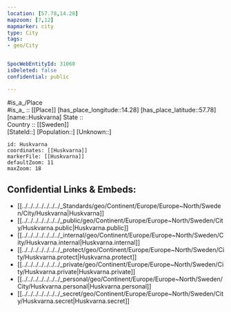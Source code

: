 ```yaml
---
location: [57.78,14.28] 
mapzoom: [7,12] 
mapmarker: city 
type: City
tags:
- geo/City


SpocWebEntityId: 31060
isDeleted: false
confidential: public

---
```

#is_a_/Place  
#is_a_ :: [[Place]] 
[has_place_longitude::14.28] 
[has_place_latitude::57.78] 
[name::Huskvarna] 
State ::  
Country :: [[Sweden]]  
[StateId::] 
[Population::] 
[Unknown::] 


```leaflet
id: Huskvarna
coordinates: [[Huskvarna]] 
markerFile: [[Huskvarna]] 
defaultZoom: 11 
maxZoom: 18
```


## Confidential Links & Embeds: 
- [[../../../../../../../_Standards/geo/Continent/Europe/Europe~North/Sweden/City/Huskvarna|Huskvarna]] 
- [[../../../../../../../_public/geo/Continent/Europe/Europe~North/Sweden/City/Huskvarna.public|Huskvarna.public]] 
- [[../../../../../../../_internal/geo/Continent/Europe/Europe~North/Sweden/City/Huskvarna.internal|Huskvarna.internal]] 
- [[../../../../../../../_protect/geo/Continent/Europe/Europe~North/Sweden/City/Huskvarna.protect|Huskvarna.protect]] 
- [[../../../../../../../_private/geo/Continent/Europe/Europe~North/Sweden/City/Huskvarna.private|Huskvarna.private]] 
- [[../../../../../../../_personal/geo/Continent/Europe/Europe~North/Sweden/City/Huskvarna.personal|Huskvarna.personal]] 
- [[../../../../../../../_secret/geo/Continent/Europe/Europe~North/Sweden/City/Huskvarna.secret|Huskvarna.secret]] 
